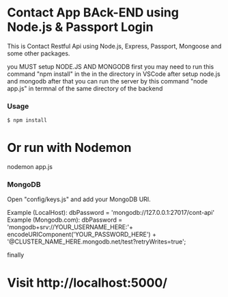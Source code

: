 # Contact App BAck-END using Node.js & Passport Login

This is Contact Restful Api using Node.js, Express, Passport, Mongoose and some other packages.

you MUST setup NODE.JS AND MONGODB first
you may  need to run this command "npm install" in the in the directory in VSCode after setup node.js and mongodb
after that you can run the server by this command "node app.js" in termnal of the same directory of the backend
### Usage

```sh
$ npm install
```

# Or run with Nodemon
 nodemon app.js
### MongoDB

Open "config/keys.js" and add your MongoDB URI.

Example (LocalHost): dbPassword = 'mongodb://127.0.0.1:27017/cont-api'
Example (Mongodb.com): dbPassword = 'mongodb+srv://YOUR_USERNAME_HERE:'+ encodeURIComponent('YOUR_PASSWORD_HERE') + '@CLUSTER_NAME_HERE.mongodb.net/test?retryWrites=true';

finally
# Visit http://localhost:5000/
```


